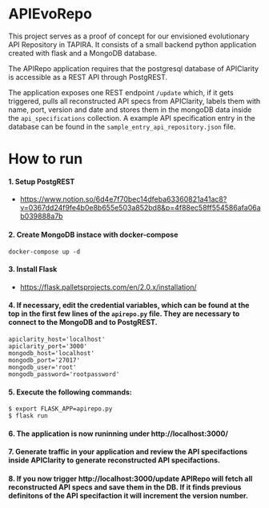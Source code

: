 # APIEvoRepo
 
This project serves as a proof of concept for our envisioned evolutionary API Repository in TAPIRA.
It consists of a small backend python application created with flask and a MongoDB database.

The APIRepo application requires that the postgresql database of APIClarity is accessible as a REST API through PostgREST.

The application exposes one REST endpoint `/update` which, if it gets triggered, pulls all reconstructed API specs from APIClarity, labels them with name, port, version and date and stores them in the mongoDB data inside the `api_specifications` collection.
A example API specification entry in the database can be found in the `sample_entry_api_repository.json` file.

# How to run

#### 1. Setup PostgREST
  * https://www.notion.so/6d4e7f70bec14dfeba63360821a41ac8?v=0367dd24f9fe4b0e8b655e503a852bd8&p=4f88ec58ff554586afa06ab039888a7b

#### 2. Create MongoDB instace with docker-compose
  ```
  docker-compose up -d
  ```

#### 3. Install Flask
 * https://flask.palletsprojects.com/en/2.0.x/installation/

#### 4. If necessary, edit the credential variables, which can be found at the top in the first few lines of the `apirepo.py` file. They are necessary to connect to the MongoDB and to PostgREST.
```
apiclarity_host='localhost'
apiclarity_port='3000'
mongodb_host='localhost'
mongodb_port='27017'
mongodb_user='root'
mongodb_password='rootpassword'
```

#### 5. Execute the following commands:
    $ export FLASK_APP=apirepo.py
    $ flask run

#### 6. The application is now runinning under http://localhost:3000/

#### 7. Generate traffic in your application and review the API specifactions inside APIClarity to generate reconstructed API specifactions.

#### 8. If you now trigger http://localhost:3000/update APIRepo will fetch all reconstructed API specs and save them in the DB. If it finds previous definitons of the API specifaction it will increment the version number.


